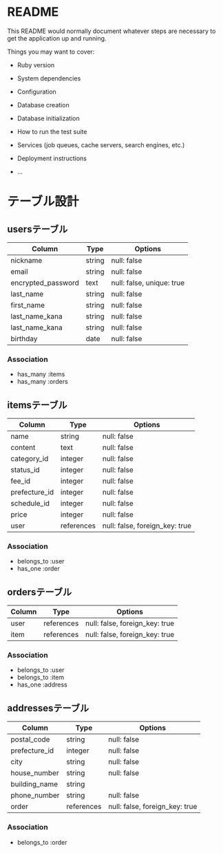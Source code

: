 # README

This README would normally document whatever steps are necessary to get the
application up and running.

Things you may want to cover:

* Ruby version

* System dependencies

* Configuration

* Database creation

* Database initialization

* How to run the test suite

* Services (job queues, cache servers, search engines, etc.)

* Deployment instructions

* ...


# テーブル設計

## usersテーブル

| Column                | Type      | Options                        |
|-----------------------|-----------|--------------------------------|
| nickname              | string    | null: false                    |
| email                 | string    | null: false                    |
| encrypted_password    | text      | null: false, unique: true      |
| last_name             | string    | null: false                    |
| first_name            | string    | null: false                    |
| last_name_kana        | string    | null: false                    |
| last_name_kana        | string    | null: false                    |
| birthday              | date      | null: false                    |

### Association

- has_many :items
- has_many :orders



## itemsテーブル
| Column                | Type       | Options                        |
|-----------------------|------------|--------------------------------|
| name                  | string     | null: false                    |
| content               | text       | null: false                    |
| category_id           | integer    | null: false                    |
| status_id             | integer    | null: false                    |
| fee_id                | integer    | null: false                    |
| prefecture_id         | integer    | null: false                    |
| schedule_id           | integer    | null: false                    |
| price                 | integer    | null: false                    |
| user                  | references | null: false, foreign_key: true |

### Association

- belongs_to :user
- has_one :order



## ordersテーブル
| Column                | Type       | Options                        |
|-----------------------|------------|--------------------------------|
| user                  | references | null: false, foreign_key: true |
| item                  | references | null: false, foreign_key: true |

### Association

- belongs_to :user
- belongs_to :item
- has_one :address



## addressesテーブル
| Column                | Type       | Options                        |
|-----------------------|------------|--------------------------------|
| postal_code           | string     | null: false                    |
| prefecture_id         | integer    | null: false                    |
| city                  | string     | null: false                    |
| house_number          | string     | null: false                    |
| building_name         | string     |                                |
| phone_number          | string     | null: false                    |
| order                 | references | null: false, foreign_key: true |

### Association

- belongs_to :order